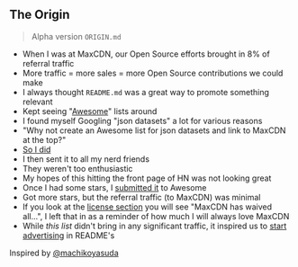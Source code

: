 ## The Origin

> Alpha version `ORIGIN.md`

* When I was at MaxCDN, our Open Source efforts brought in 8% of referral traffic
* More traffic = more sales = more Open Source contributions we could make
* I always thought `README.md` was a great way to promote something relevant
* Kept seeing "[Awesome](https://awesome.re)" lists around
* I found myself Googling "json datasets" a lot for various reasons
* "Why not create an Awesome list for json datasets and link to MaxCDN at the top?"
* [So I did](https://github.com/jdorfman/awesome-json-datasets/commit/b5e57eb10f5fc27a8c58162f236c81a3f66eaf0c)
* I then sent it to all my nerd friends
* They weren't too enthusiastic
* My hopes of this hitting the front page of HN was not looking great
* Once I had some stars, I [submitted it](https://github.com/sindresorhus/awesome/pull/316) to Awesome
* Got more stars, but the referral traffic (to MaxCDN) was minimal
* If you look at the [license section](https://github.com/jdorfman/awesome-json-datasets#license) you will see "MaxCDN has waived all...", I left that in as a reminder of how much I will always love MaxCDN
* While _this list_ didn't bring in any significant traffic, it inspired us to [start advertising](https://www.youtube.com/watch?v=6jiIeTwDKhs&feature=youtu.be&t=12m6s) in README's

Inspired by [@machikoyasuda](https://github.com/machikoyasuda)
